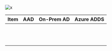 ![x](https://i.imgur.com/auSb5wy.png)

| Item  | AAD  | On-Prem AD  | Azure ADDS  | 
|---|---|---|---|
|   |   |   |   | 
|   |   |   |   | 
|   |   |   |   | 
|   |   |   |   | 
|   |   |   |   | 
|   |   |   |   | 
|   |   |   |   | 
|   |   |   |   | 
|   |   |   |   | 
|   |   |   |   | 
|   |   |   |   | 
|   |   |   |   | 
